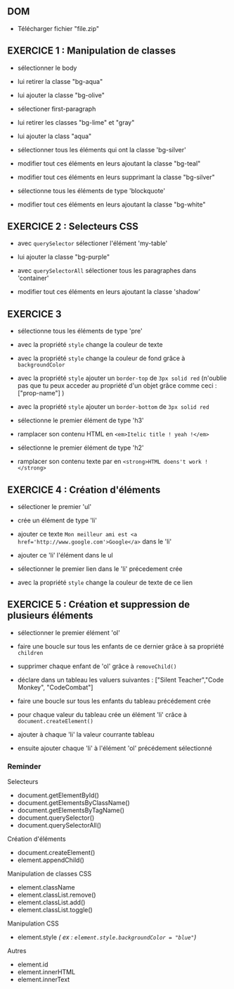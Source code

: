 ## DOM

- Télécharger fichier "file.zip"

## EXERCICE 1 : Manipulation de classes

- sélectionner le body
- lui retirer la classe "bg-aqua"
- lui ajouter la classe "bg-olive"

- sélectioner first-paragraph
- lui retirer les classes "bg-lime" et "gray"
- lui ajouter la class "aqua"

- sélectionner tous les éléments qui ont la classe 'bg-silver'
- modifier tout ces éléments en leurs ajoutant la classe "bg-teal"
- modifier tout ces éléments en leurs supprimant la classe "bg-silver"

- sélectionne tous les éléments de type 'blockquote'
- modifier tout ces éléments en leurs ajoutant la classe "bg-white"

## EXERCICE 2  : Selecteurs CSS

- avec `querySelector` sélectioner l'élément 'my-table'
- lui ajouter la classe "bg-purple"

- avec `querySelectorAll` sélectioner tous les paragraphes dans 'container'
- modifier tout ces éléments en leurs ajoutant la classe 'shadow'

## EXERCICE 3

- sélectionne tous les éléments de type 'pre'
- avec la propriété `style` change la couleur de texte
- avec la propriété `style` change la couleur de fond grâce à `backgroundColor`

- avec la propriété `style` ajouter un `border-top` de `3px solid red` (n'oublie pas que tu peux acceder au propriété d'un objet grâce comme ceci : ["prop-name"] )
- avec la propriété `style` ajouter un `border-bottom` de `3px solid red`

- sélectionne le premier élément de type 'h3'
- ramplacer son contenu HTML en `<em>Itelic title ! yeah !</em>`

- sélectionne le premier élément de type 'h2'
- ramplacer son contenu texte par en `<strong>HTML doens't work !</strong>`


## EXERCICE 4 : Création d'éléments

- sélectioner le premier 'ul'
- crée un élément de type 'li'
- ajouter ce texte `Mon meilleur ami est <a href='http://www.google.com'>Google</a>` dans le 'li'
- ajouter ce 'li' l'élément dans le ul

- sélectionner le premier lien dans le 'li' précedement crée
- avec la propriété `style` change la couleur de texte de ce lien

## EXERCICE 5 : Création et suppression de plusieurs éléments

- sélectionner le premier élément 'ol'
- faire une boucle sur tous les enfants de ce dernier grâce à sa propriété `children`
- supprimer chaque enfant de 'ol' grâce à `removeChild()`

- déclare dans un tableau les valuers suivantes : ["Silent Teacher","Code Monkey", "CodeCombat"]
- faire une boucle sur tous les enfants du tableau précédement crée
- pour chaque valeur du tableau crée un élément 'li' crâce à `document.createElement()`
- ajouter à chaque 'li' la valeur courrante tableau
- ensuite ajouter chaque 'li' à l'élément 'ol' précédement sélectionné


### Reminder

Selecteurs
- document.getElementById()
- document.getElementsByClassName()
- document.getElementsByTagName()
- document.querySelector()
- document.querySelectorAll()

Création d'éléments
- document.createElement()
- element.appendChild()

Manipulation de classes CSS
- element.className
- element.classList.remove()
- element.classList.add()
- element.classList.toggle()

Manipulation CSS
- element.style _( ex : `element.style.backgroundColor = "blue"`)_

Autres
- element.id
- element.innerHTML
- element.innerText




